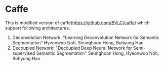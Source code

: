 # Caffe 
This is modified version of caffe(https://github.com/BVLC/caffe) which support following architectures.
1. Deconvolution Network: "Learning Deconvolution Network for Semantic Segmentation" 
   Hyeonwoo Noh, Seunghoon Hong, Bohyung Han
2. Decoupled Network: "Decoupled Deep Neural Network for Semi-supervised Semantic Segmentation"
   Seunghoon Hong, Hyeonwoo Noh, Bohyung Han 

